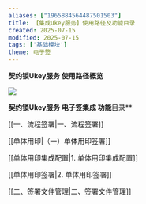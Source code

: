```yaml
---
aliases: ["1965884564487501503"]
title: 【集成Ukey服务】使用路径及功能目录
created: 2025-07-15
modified: 2025-07-15
tags: ['基础模块']
theme: 电子签
---
```


**契约锁Ukey服务 使用路径概览**

**![](https://myhelpdoc.oss-cn-heyuan.aliyuncs.com/mdimages/89883f1aa0f771e54f1ea5b32ad656b5.jpg)**

**契约锁Ukey服务 电子签集成 功能**目录**

[[一、流程签署|一、流程签署]]

[[单体用印|（一）单体用印签署]]

[[单体用印集成配置|1. 单体用印集成配置]]

[[单体用印签署|2. 单体用印签署]]

[[二、签署文件管理|二、签署文件管理]]

